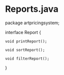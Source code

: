 Reports.java
============

package artpricingsystem;

interface Report {
    
    void printReport();

    void sortReport();

    void filterReport();

}
